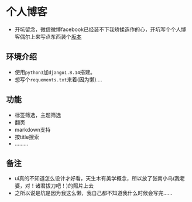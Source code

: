 个人博客
=======

- 开坑留念，微信微博facebook已经装不下我矫揉造作的心，开坑写个个人博客偶尔上来写点东西装个[坂本](https://m.moegirl.org/zh/%E6%88%91%E5%8F%AB%E5%9D%82%E6%9C%AC%E6%88%91%E6%9C%80%E5%B1%8C)

环境介绍
-----

- 使用<code>python3</code>加<code>django1.8.14</code>搭建。
- 想写个<code>requements.txt</code>来着(因为懒)....

功能
---

- 标签筛选，主题筛选
- 翻页
- markdown支持
- 按title搜索
- .........

备注
---

- ui真的不知道怎么设计才好看，天生木有美学概念，所以放了张南小鸟(我老婆，对！诸君拔刀吧！)的照片上去
- 之所以说是坑是因为我这么懒，我自己都不知道我什么时候会写完......